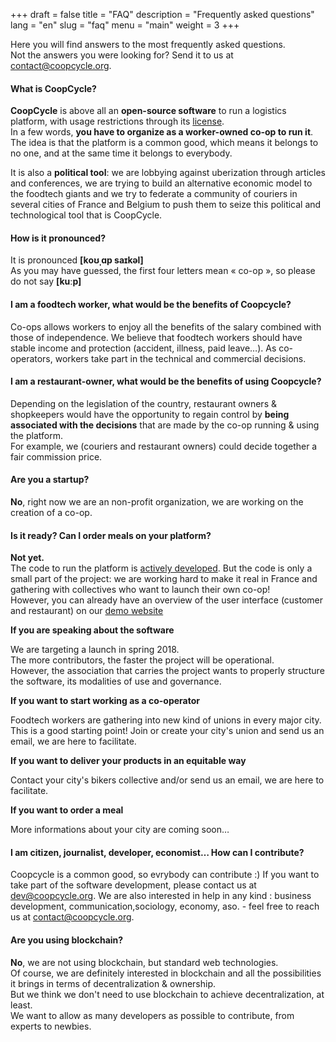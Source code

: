 +++
draft = false
title = "FAQ"
description = "Frequently asked questions"
lang = "en"
slug = "faq"
menu = "main"
weight = 3
+++

Here you will find answers to the most frequently asked questions.
<br>
Not the answers you were looking for? Send it to us at <a href="mailto:contact@coopcycle.org">contact@coopcycle.org</a>.

#### What is CoopCycle?

**CoopCycle** is above all an **open-source software** to run a logistics platform, with usage restrictions through its [license](http://wiki.p2pfoundation.net/Peer_Production_License).
<br>
In a few words, **you have to organize as a worker-owned co-op to run it**.
The idea is that the platform is a common good, which means it belongs to no one, and at the same time it belongs to everybody.

It is also a **political tool**: we are lobbying against uberization through articles and conferences, we are trying to build an alternative economic model to the foodtech giants and we try to federate a community of couriers in several cities of France and Belgium to push them to seize this political and technological tool that is CoopCycle.

#### How is it pronounced?

It is pronounced **[koʊˌɑp saɪkəl]**
<br>
As you may have guessed, the first four letters mean « co-op », so please do not say **[kuːp]**

#### I am a foodtech worker, what would be the benefits of Coopcycle?

Co-ops allows workers to enjoy all the benefits of the salary combined with those of independence. We believe that foodtech workers should have stable income and protection (accident, illness, paid leave…). As co-operators, workers take part in the technical and commercial decisions.

#### I am a restaurant-owner, what would be the benefits of using Coopcycle?

Depending on the legislation of the country, restaurant owners & shopkeepers would have the opportunity to regain control by **being associated with the decisions** that are made by the co-op running & using the platform.
<br>
For example, we (couriers and restaurant owners) could decide together a fair commission price.

#### Are you a startup?

**No**, right now we are an non-profit organization, we are working on the creation of a co-op.

#### Is it ready? Can I order meals on your platform?

**Not yet.**
<br>
The code to run the platform is [actively developed](https://github.com/coopcycle/coopcycle-web/pulse/monthly). But the code is only a small part of the project: we are working hard to make it real in France and gathering with collectives who want to launch their own co-op!
<br>
However, you can already have an overview of the user interface (customer and restaurant) on our [demo website](https://demo.coopcycle.org/en/)

**If you are speaking about the software**

We are targeting a launch in spring 2018.
<br>
The more contributors, the faster the project will be operational. <br>
However, the association that carries the project wants to properly structure the software, its modalities of use and governance.

**If you want to start working as a co-operator**

Foodtech workers are gathering into new kind of unions in every major city.
<br>
This is a good starting point! Join or create your city's union and send us an email, we are here to facilitate.

**If you want to deliver your products in an equitable way**

Contact your city's bikers collective and/or send us an email, we are here to facilitate.

**If you want to order a meal**

More informations about your city are coming soon…

#### I am citizen, journalist, developer, economist… How can I contribute?

Coopcycle is a common good, so evrybody can contribute :)
If you want to take part of the software development, please contact us at <a href="mailto:dev@coopcycle.org">dev@coopcycle.org</a>.
We are also interested in help in any kind : business development, communication,sociology, economy, aso. - feel free to reach us at <a href="mailto:contact@coopcycle.org">contact@coopcycle.org</a>.

#### Are you using blockchain?

**No**, we are not using blockchain, but standard web technologies.
<br>
Of course, we are definitely interested in blockchain and all the possibilities it brings in terms of decentralization & ownership.
<br>
But we think we don't need to use blockchain to achieve decentralization, at least.
<br>
We want to allow as many developers as possible to contribute, from experts to newbies.

